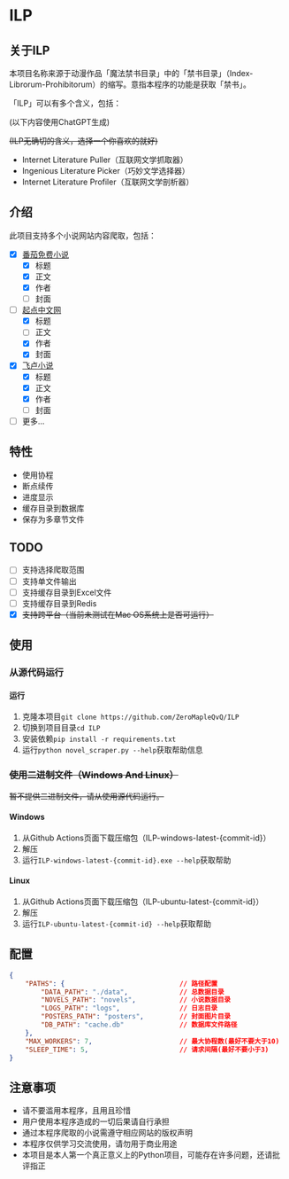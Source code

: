 # ILP

## 关于ILP
本项目名称来源于动漫作品「魔法禁书目录」中的「禁书目录」（Index-Librorum-Prohibitorum）的缩写。意指本程序的功能是获取「禁书」。

「ILP」可以有多个含义，包括：

(以下内容使用ChatGPT生成)

~~(ILP无确切的含义，选择一个你喜欢的就好)~~

- Internet Literature Puller（互联网文学抓取器）
- Ingenious Literature Picker（巧妙文学选择器）
- Internet Literature Profiler（互联网文学剖析器）

## 介绍

此项目支持多个小说网站内容爬取，包括：
- [x] [番茄免费小说](https://fanqienovel.com "番茄免费小说")
    - [x] 标题
    - [x] 正文
    - [x] 作者
    - [ ] 封面
- [ ] [起点中文网](https://qidian.com "起点中文网")
    - [x] 标题
    - [ ] 正文
    - [x] 作者
    - [x] 封面
- [x] [飞卢小说](https://faloo.com "飞卢小说")
    - [x] 标题
    - [x] 正文
    - [x] 作者
    - [ ] 封面
- [ ] 更多...

## 特性
- 使用协程
- 断点续传
- 进度显示
- 缓存目录到数据库
- 保存为多章节文件

## TODO
- [ ] 支持选择爬取范围
- [ ] 支持单文件输出
- [ ] 支持缓存目录到Excel文件
- [ ] 支持缓存目录到Redis
- [x] ~~支持跨平台（当前未测试在Mac OS系统上是否可运行）~~

## 使用

### 从源代码运行

#### 运行
1. 克隆本项目`git clone https://github.com/ZeroMapleQvQ/ILP`
2. 切换到项目目录`cd ILP`
3. 安装依赖`pip install -r requirements.txt`
4. 运行`python novel_scraper.py --help`获取帮助信息


### ~~使用二进制文件（Windows And Linux）~~
~~暂不提供二进制文件，请从使用源代码运行。~~

#### Windows
1. 从Github Actions页面下载压缩包（ILP-windows-latest-{commit-id}）
2. 解压
3. 运行`ILP-windows-latest-{commit-id}.exe --help`获取帮助

#### Linux
1. 从Github Actions页面下载压缩包（ILP-ubuntu-latest-{commit-id}）
2. 解压
3. 运行`ILP-ubuntu-latest-{commit-id} --help`获取帮助

## 配置
```json
{
    "PATHS": {                             // 路径配置
        "DATA_PATH": "./data",             // 总数据目录
        "NOVELS_PATH": "novels",           // 小说数据目录
        "LOGS_PATH": "logs",               // 日志目录
        "POSTERS_PATH": "posters",         // 封面图片目录
        "DB_PATH": "cache.db"              // 数据库文件路径
    },
    "MAX_WORKERS": 7,                      // 最大协程数(最好不要大于10)
    "SLEEP_TIME": 5,                       // 请求间隔(最好不要小于3)
}
```

## 注意事项
- 请不要滥用本程序，且用且珍惜
- 用户使用本程序造成的一切后果请自行承担
- 通过本程序爬取的小说需遵守相应网站的版权声明
- 本程序仅供学习交流使用，请勿用于商业用途
- 本项目是本人第一个真正意义上的Python项目，可能存在许多问题，还请批评指正
